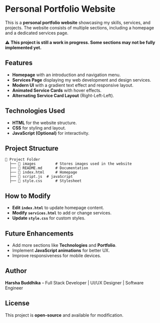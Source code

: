 # Personal Portfolio Website

This is a **personal portfolio website** showcasing my skills, services, and projects. The website consists of multiple sections, including a homepage and a dedicated services page.

⚠️ **This project is still a work in progress. Some sections may not be fully implemented yet.**

## Features
- **Homepage** with an introduction and navigation menu.
- **Services Page** displaying my web development and design services.
- **Modern UI** with a gradient text effect and responsive layout.
- **Animated Service Cards** with hover effects.
- **Alternating Service Card Layout** (Right-Left-Left).

## Technologies Used
- **HTML** for the website structure.
- **CSS** for styling and layout.
- **JavaScript (Optional)** for interactivity.

## Project Structure
```
📂 Project Folder
  ├── 📂 images         # Stores images used in the website
  ├── 📄 README.md      # Documentation
  ├── 📄 index.html     # Homepage
  ├── 📄 script.js  # javaScript 
  ├── 📄 style.css      # Stylesheet
```

## How to Modify
- **Edit `index.html`** to update homepage content.
- **Modify `services.html`** to add or change services.
- **Update `style.css`** for custom styles.

## Future Enhancements
- Add more sections like **Technologies** and **Portfolio**.
- Implement **JavaScript animations** for better UX.
- Improve responsiveness for mobile devices.

## Author
**Harsha Buddhika** – Full Stack Developer | UI/UX Designer | Software Engineer

## License
This project is **open-source** and available for modification.

